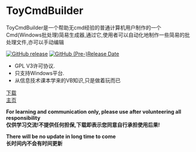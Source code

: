 # ToyCmdBuilder

ToyCmdBuilder是一个帮助无cmd经验的普通计算机用户制作的一个Cmd(Windows批处理)简易生成器,通过它,使用者可以自动化地制作一些简易的批处理文件,亦可以手动编辑

[![GitHub release](https://img.shields.io/github/release/Riband/ToyCmdBuilder.svg?style=flat-square)](https://github.com/Riband/ToyCmdBuilder/releases) [![GitHub (Pre-)Release Date](https://img.shields.io/github/release-date-pre/Riband/ToyCmdBuilder.svg?style=flat-square)](https://github.com/Riband/ToyCmdBuilder/releases)  

* GPL V3许可协议.
* 只支持Windows平台.
* 从信息技术课本学来的VB知识,只是做着玩而已

[下载](https://github.com/Riband/ToyCmdBuilder/releases)  
[主页](https://riband.github.io/ToyCmdBuilder/)  
  
**For learning and communication only, please use after volunteering all responsibility**  
**仅供学习交流!不提供任何担保,下载即表示您同意自行承担使用后果!**

**There will be no update in long time to come**  
**长时间内不会有时间更新**  
